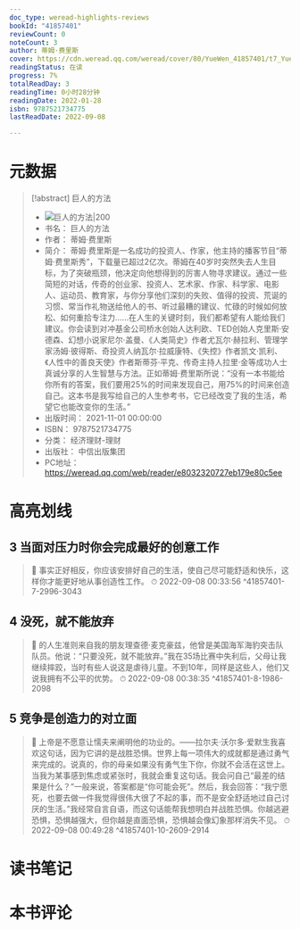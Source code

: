 ```yaml
---
doc_type: weread-highlights-reviews
bookId: "41857401"
reviewCount: 0
noteCount: 3
author: 蒂姆·费里斯
cover: https://cdn.weread.qq.com/weread/cover/80/YueWen_41857401/t7_YueWen_41857401.jpg
readingStatus: 在读
progress: 7%
totalReadDay: 3
readingTime: 0小时28分钟
readingDate: 2022-01-28
isbn: 9787521734775
lastReadDate: 2022-09-08

---
```

# 元数据
> [!abstract] 巨人的方法
> - ![ 巨人的方法|200](https://cdn.weread.qq.com/weread/cover/80/YueWen_41857401/t7_YueWen_41857401.jpg)
> - 书名： 巨人的方法
> - 作者： 蒂姆·费里斯
> - 简介： 蒂姆·费里斯是一名成功的投资人、作家，他主持的播客节目“蒂姆·费里斯秀”，下载量已超过2亿次。蒂姆在40岁时突然失去人生目标，为了突破瓶颈，他决定向他想得到的厉害人物寻求建议。通过一些简短的对话，传奇的创业家、投资人、艺术家、作家、科学家、电影人、运动员、教育家，与你分享他们深刻的失败、值得的投资、荒诞的习惯、常当作礼物送给他人的书、听过最糟的建议、忙碌的时候如何放松、如何重拾专注力……在人生的关键时刻，我们都希望有人能给我们建议。你会读到对冲基金公司桥水创始人达利欧、TED创始人克里斯·安德森、幻想小说家尼尔‧盖曼、《人类简史》作者尤瓦尔·赫拉利、管理学家汤姆·彼得斯、奇投资人纳瓦尔·拉威康特、《失控》作者凯文·凯利、《人性中的善良天使》作者斯蒂芬·平克、传奇主持人拉里·金等成功人士真诚分享的人生智慧与方法。正如蒂姆·费里斯所说：“没有一本书能给你所有的答案，我们要用25%的时间来发现自己，用75%的时间来创造自己。这本书是我写给自己的人生参考书，它已经改变了我的生活，希望它也能改变你的生活。”
> - 出版时间： 2021-11-01 00:00:00
> - ISBN： 9787521734775
> - 分类： 经济理财-理财
> - 出版社： 中信出版集团
> - PC地址：https://weread.qq.com/web/reader/e8032320727eb179e80c5ee

# 高亮划线

## 3 当面对压力时你会完成最好的创意工作

> 📌 事实正好相反，你应该安排好自己的生活，使自己尽可能舒适和快乐，这样你才能更好地从事创造性工作。 
> ⏱ 2022-09-08 00:33:56 ^41857401-7-2996-3043

## 4 没死，就不能放弃

> 📌 的人生准则来自我的朋友理查德·麦克豪兹，他曾是美国海军海豹突击队队员。他说：“只要没死，就不能放弃。”我在35场比赛中失利后，父母让我继续摔跤，当时有些人说这是虐待儿童。不到10年，同样是这些人，他们又说我拥有不公平的优势。 
> ⏱ 2022-09-08 00:38:35 ^41857401-8-1986-2098

## 5 竞争是创造力的对立面

> 📌 上帝是不愿意让懦夫来阐明他的功业的。——拉尔夫·沃尔多·爱默生我喜欢这句话，因为它讲的是战胜恐惧。世界上每一项伟大的成就都是通过勇气来完成的。说真的，你的母亲如果没有勇气生下你，你就不会活在这世上。当我为某事感到焦虑或紧张时，我就会重复这句话。我会问自己“最差的结果是什么？”一般来说，答案都是“你可能会死”。然后，我会回答：“我宁愿死，也要去做一件我觉得很伟大很了不起的事，而不是安全舒适地过自己讨厌的生活。”我经常自言自语，而这句话能帮我想明白并战胜恐惧。你越逃避恐惧，恐惧越强大，但你越是直面恐惧，恐惧越会像幻象那样消失不见。 
> ⏱ 2022-09-08 00:49:28 ^41857401-10-2609-2914

# 读书笔记

# 本书评论

